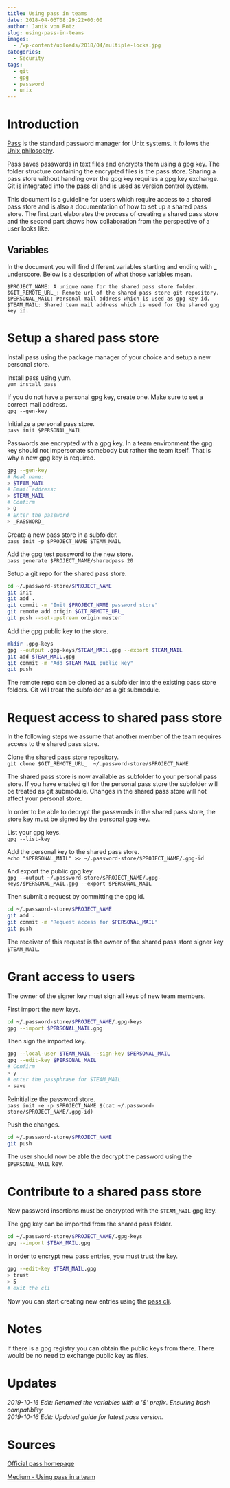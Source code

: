 ```yaml
---
title: Using pass in teams
date: 2018-04-03T08:29:22+00:00
author: Janik von Rotz
slug: using-pass-in-teams
images:
  - /wp-content/uploads/2018/04/multiple-locks.jpg
categories:
  - Security
tags:
  - git
  - gpg
  - password
  - unix
---
```

# Introduction

[Pass](https://www.passwordstore.org/) is the standard password manager for Unix systems. It follows the [Unix philosophy](http://en.wikipedia.org/wiki/Unix_philosophy).

Pass saves passwords in text files and encrypts them using a gpg key. The folder structure containing the encrypted files is the pass store. Sharing a pass store without handing over the gpg key requires a gpg key exchange. Git is integrated into the pass [cli](https://en.wikipedia.org/wiki/Command-line_interface) and is used as version control system.

This document is a guideline for users which require access to a shared pass store and is also a documentation of how to set up a shared pass store. The first part elaborates the process of creating a shared pass store and the second part shows how collaboration from the perspective of a user looks like.
<!--more-->

## Variables

In the document you will find different variables starting and ending with **_** underscore. Below is a description of what those variables mean.

    $PROJECT_NAME: A unique name for the shared pass store folder.
    $GIT_REMOTE_URL_: Remote url of the shared pass store git repository.
    $PERSONAL_MAIL: Personal mail address which is used as gpg key id.
    $TEAM_MAIL: Shared team mail address which is used for the shared gpg key id.

# Setup a shared pass store

Install pass using the package manager of your choice and setup a new personal store.

Install pass using yum.  
`yum install pass`

If you do not have a personal gpg key, create one. Make sure to set a correct mail address.  
`gpg --gen-key`

Initialize a personal pass store.  
`pass init $PERSONAL_MAIL`

Passwords are encrypted with a gpg key. In a team environment the gpg key should not impersonate somebody but rather the team itself. That is why a new gpg key is required.

```bash
gpg --gen-key
# Real name:
> $TEAM_MAIL
# Email address:
> $TEAM_MAIL
# Confirm
> O
# Enter the password
> _PASSWORD_
```

Create a new pass store in a subfolder.  
`pass init -p $PROJECT_NAME $TEAM_MAIL`

Add the gpg test password to the new store.  
`pass generate $PROJECT_NAME/sharedpass 20`

Setup a git repo for the shared pass store.

```bash
cd ~/.password-store/$PROJECT_NAME
git init
git add .
git commit -m "Init $PROJECT_NAME password store"
git remote add origin $GIT_REMOTE_URL_
git push --set-upstream origin master
```

Add the gpg public key to the store.

```bash
mkdir .gpg-keys
gpg --output .gpg-keys/$TEAM_MAIL.gpg --export $TEAM_MAIL
git add $TEAM_MAIL.gpg
git commit -m "Add $TEAM_MAIL public key"
git push
```

The remote repo can be cloned as a subfolder into the existing pass store folders. Git will treat the subfolder as a git submodule.

# Request access to shared pass store

In the following steps we assume that another member of the team requires access to the shared pass store.

Clone the shared pass store repository.  
`git clone $GIT_REMOTE_URL_  ~/.password-store/$PROJECT_NAME`

The shared pass store is now available as subfolder to your personal pass store. If you have enabled git for the personal pass store the subfolder will be treated as git submodule. Changes in the shared pass store will not affect your personal store.

In order to be able to decrypt the passwords in the shared pass store, the store key must be signed by the personal gpg key.

List your gpg keys.  
`gpg --list-key`

Add the personal key to the shared pass store.  
`echo "$PERSONAL_MAIL" >> ~/.password-store/$PROJECT_NAME/.gpg-id`

And export the public gpg key.  
`gpg --output ~/.password-store/$PROJECT_NAME/.gpg-keys/$PERSONAL_MAIL.gpg --export $PERSONAL_MAIL`

Then submit a request by committing the gpg id.

```bash
cd ~/.password-store/$PROJECT_NAME
git add .
git commit -m "Request access for $PERSONAL_MAIL"
git push
```

The receiver of this request is the owner of the shared pass store signer key `$TEAM_MAIL`.

# Grant access to users

The owner of the signer key must sign all keys of new team members.  

First import the new keys.

```bash
cd ~/.password-store/$PROJECT_NAME/.gpg-keys
gpg --import $PERSONAL_MAIL.gpg
```

Then sign the imported key.

```bash
gpg --local-user $TEAM_MAIL --sign-key $PERSONAL_MAIL
gpg --edit-key $PERSONAL_MAIL
# Confirm
> y
# enter the passphrase for $TEAM_MAIL
> save
```

Reinitialize the password store.  
`pass init -e -p $PROJECT_NAME $(cat ~/.password-store/$PROJECT_NAME/.gpg-id)`

Push the changes.

```bash
cd ~/.password-store/$PROJECT_NAME
git push
```

The user should now be able the decrypt the password using the `$PERSONAL_MAIL` key.

# Contribute to a shared pass store

New password insertions must be encrypted with the `$TEAM_MAIL` gpg key.

The gpg key can be imported from the shared pass folder.

```bash
cd ~/.password-store/$PROJECT_NAME/.gpg-keys
gpg --import $TEAM_MAIL.gpg
```

In order to encrypt new pass entries, you must trust the key.

```bash
gpg --edit-key $TEAM_MAIL.gpg
> trust
> 5
# exit the cli
```

Now you can start creating new entries using the [pass cli](https://git.zx2c4.com/password-store/about/).

# Notes

If there is a gpg registry you can obtain the public keys from there. There would be no need to exchange public key as files.

# Updates

*2019-10-16 Edit: Renamed the variables with a '$' prefix. Ensuring bash compatiblity.*  
*2019-10-16 Edit: Updated guide for latest pass version.*

# Sources

[Official pass homepage](https://www.passwordstore.org)

[Medium - Using pass in a team](https://medium.com/@davidpiegza/using-pass-in-a-team-1aa7adf36592)